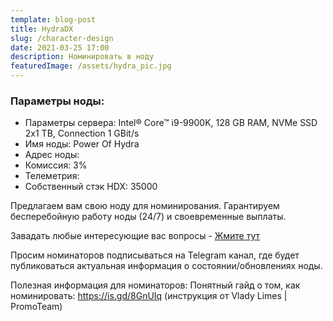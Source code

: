 ```yaml
---
template: blog-post
title: HydraDX
slug: /character-design
date: 2021-03-25 17:00
description: Номинировать в ноду
featuredImage: /assets/hydra_pic.jpg
---
```


### Параметры ноды:
* Параметры сервера: Intel® Core™ i9-9900K, 128 GB RAM, NVMe SSD 2x1 TB, Connection 1 GBit/s
* Имя ноды: Power Of Hydra
* Адрес ноды:
* Комиссия: 3%
* Телеметрия:
* Собственный стэк HDX: 35000

Предлагаем вам свою ноду для номинирования.
Гарантируем бесперебойную работу ноды (24/7) и своевременные выплаты.

Завадать любые интересующие вас вопросы - [Жмите тут](/contact) 

Просим номинаторов подписываться на Telegram канал, где будет публиковаться актуальная информация о состоянии/обновлениях ноды.

Полезная информация для номинаторов:
Понятный гайд о том, как номинировать: https://is.gd/8GnUIq (инструкция от Vlady Limes | PromoTeam)
